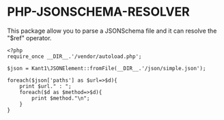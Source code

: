 # PHP-JSONSCHEMA-RESOLVER

This package allow you to parse a JSONSchema file and it can resolve the "$ref" operator.

```
<?php
require_once __DIR__.'/vendor/autoload.php';

$json = Kant1\JSONElement::fromFile(__DIR__.'/json/simple.json');

foreach($json['paths'] as $url=>$d){
    print $url." : ";
    foreach($d as $method=>$d){
        print $method."\n";
    }
}
```
